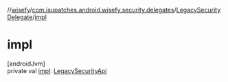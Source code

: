 //[wisefy](../../../index.md)/[com.isupatches.android.wisefy.security.delegates](../index.md)/[LegacySecurityDelegate](index.md)/[impl](impl.md)

# impl

[androidJvm]\
private val [impl](impl.md): [LegacySecurityApi](../-legacy-security-api/index.md)
